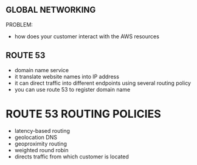 ## GLOBAL NETWORKING

PROBLEM:
- how does your customer interact with the AWS resources

## ROUTE 53
- domain name service
- it translate website names into IP address
- it can direct traffic into different endpoints using several routing policy
- you can use route 53 to register domain name

# ROUTE 53 ROUTING POLICIES
- latency-based routing
- geolocation DNS
- geoproximity routing
- weighted round robin
- directs traffic from which customer is located
